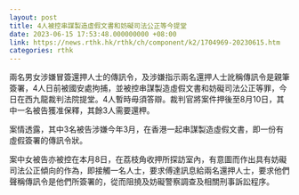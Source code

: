 ```yaml
---
layout: post
title: 4人被控串謀製造虛假文書和妨礙司法公正等今提堂
date: 2023-06-15 17:53:48.000000000 +08:00
link: https://news.rthk.hk/rthk/ch/component/k2/1704969-20230615.htm
categories: rthk
---
```


兩名男女涉嫌冒簽還押人士的傳訊令，及涉嫌指示兩名還押人士訛稱傳訊令是親筆簽署，4人日前被國安處拘捕，並被控串謀製造虛假文書和妨礙司法公正等罪，今日在西九龍裁判法院提堂。4人暫時毋須答辯。裁判官將案件押後至8月10日，其中一名被告獲准保釋，其餘3人需要還柙。

案情透露，其中3名被告涉嫌今年3月，在香港一起串謀製造虛假文書，即一份有虛假簽署的傳訊令狀。

案中女被告亦被控在本月8日，在荔枝角收押所探訪室內，有意圖而作出具有妨礙司法公正傾向的作為，即接觸一名人士，要求傅達訊息給兩名還押人士，要求他們聲稱傳訊令是他們所簽署的，從而阻撓及妨礙警察調查及相關刑事訴訟程序。
